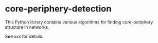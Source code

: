 # core-periphery-detection
This Python library contains various algorithms for finding core-periphery structure in networks.

See xxx for details. 

 
